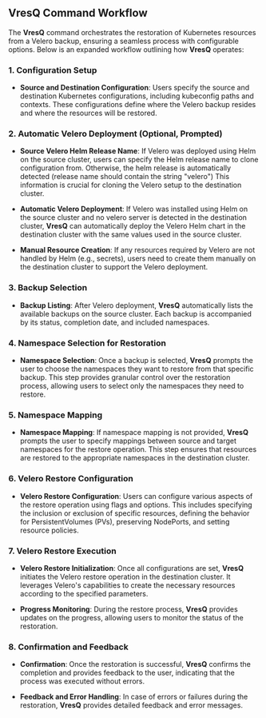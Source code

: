 ## VresQ Command Workflow

The **VresQ** command orchestrates the restoration of Kubernetes resources from a Velero backup, ensuring a seamless process with configurable options. Below is an expanded workflow outlining how **VresQ** operates:

### 1. Configuration Setup

- **Source and Destination Configuration**: Users specify the source and destination Kubernetes configurations, including kubeconfig paths and contexts. These configurations define where the Velero backup resides and where the resources will be restored.

### 2. Automatic Velero Deployment (Optional, Prompted)

- **Source Velero Helm Release Name**: If Velero was deployed using Helm on the source cluster, users can specify the Helm release name to clone configuration from. Otherwise, the helm release is automatically detected (release name should contain the string "velero")
This information is crucial for cloning the Velero setup to the destination cluster.

- **Automatic Velero Deployment**: If Velero was installed using Helm on the source cluster and no velero server is detected in the destination cluster, **VresQ** can automatically deploy the Velero Helm chart in the destination cluster with the same values used in the source cluster.

- **Manual Resource Creation**: If any resources required by Velero are not handled by Helm (e.g., secrets), users need to create them manually on the destination cluster to support the Velero deployment.

### 3. Backup Selection

- **Backup Listing**: After Velero deployment, **VresQ** automatically lists the available backups on the source cluster. Each backup is accompanied by its status, completion date, and included namespaces.

### 4. Namespace Selection for Restoration

- **Namespace Selection**: Once a backup is selected, **VresQ** prompts the user to choose the namespaces they want to restore from that specific backup. This step provides granular control over the restoration process, allowing users to select only the namespaces they need to restore.

### 5. Namespace Mapping

- **Namespace Mapping**: If namespace mapping is not provided, **VresQ** prompts the user to specify mappings between source and target namespaces for the restore operation. This step ensures that resources are restored to the appropriate namespaces in the destination cluster.

### 6. Velero Restore Configuration

- **Velero Restore Configuration**: Users can configure various aspects of the restore operation using flags and options. This includes specifying the inclusion or exclusion of specific resources, defining the behavior for PersistentVolumes (PVs), preserving NodePorts, and setting resource policies.

### 7. Velero Restore Execution

- **Velero Restore Initialization**: Once all configurations are set, **VresQ** initiates the Velero restore operation in the destination cluster. It leverages Velero's capabilities to create the necessary resources according to the specified parameters.

- **Progress Monitoring**: During the restore process, **VresQ** provides updates on the progress, allowing users to monitor the status of the restoration.

### 8. Confirmation and Feedback

- **Confirmation**: Once the restoration is successful, **VresQ** confirms the completion and provides feedback to the user, indicating that the process was executed without errors.

- **Feedback and Error Handling**: In case of errors or failures during the restoration, **VresQ** provides detailed feedback and error messages.
